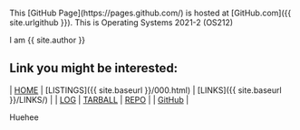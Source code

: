 ---
---

<br>
This [GitHub Page](https://pages.github.com/) is hosted at [GitHub.com]({{ site.urlgithub }}).
This is Operating Systems 2021-2 (OS212)

I am {{ site.author }}
<br>
## Link you might be interested:

| [HOME](https://anantaristik.github.io/os212/) | [LISTINGS]({{ site.baseurl }}/000.html) | [LINKS]({{ site.baseurl }}/LINKS/) |
| [LOG](https://anantaristik.github.io/os212/TXT/mylog.txt) | [TARBALL](https://os.vlsm.org/Log/anantaristik.tar.bz2.txt) | [REPO](https://anantaristik.github.io/os212/) |
| [GitHub](https://github.com/anantaristik/) |

Huehee

